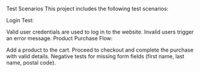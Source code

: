 Test Scenarios
This project includes the following test scenarios:

Login Test:

Valid user credentials are used to log in to the website.
Invalid users trigger an error message.
Product Purchase Flow:

Add a product to the cart.
Proceed to checkout and complete the purchase with valid details.
Negative tests for missing form fields (first name, last name, postal code).

